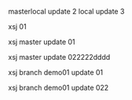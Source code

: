 

masterlocal update 2
local update 3


xsj 01

xsj master update 01



xsj master update 022222dddd

xsj branch demo01 update 01

xsj branch demo01 update 022


